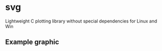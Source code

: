 svg
===

Lightweight C plotting library without special dependencies for Linux and Win

<object data="https://raw.githubusercontent.com/reddec/svg/master/doc/sin.svg" 
width="800"
height="600" 
type="image/svg+xml">
</object>


## Example graphic



